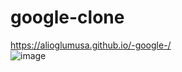 # google-clone
https://alioglumusa.github.io/-google-/
<br />
![image](https://user-images.githubusercontent.com/109859611/206787840-9569e69c-52b2-43d5-9ee6-efcafa0b3e22.png)
